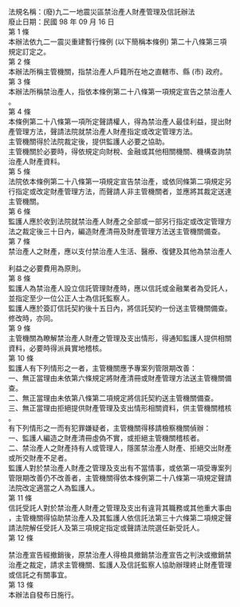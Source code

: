 法規名稱：(廢)九二一地震災區禁治產人財產管理及信託辦法  
廢止日期：民國 98 年 09 月 16 日  
第 1 條  
本辦法依九二一震災重建暫行條例 (以下簡稱本條例) 第二十八條第三項  
規定訂定之。  
第 2 條  
本辦法所稱主管機關，指禁治產人戶籍所在地之直轄市、縣 (市) 政府。  
第 3 條  
本辦法所稱禁治產人，指依本條例第二十八條第一項規定宣告之禁治產人  
。  
第 4 條  
本條例第二十八條第一項所定聲請權人，得為禁治產人最佳利益，提出財  
產管理方法，聲請法院就禁治產人財產指定或改定管理方法。  
主管機關得於法院裁定後，提供監護人必要之協助。  
主管機關於必要時，得依規定向財稅、金融或其他相關機關、機構查詢禁  
治產人財產資料。  
第 5 條  
法院依本條例第二十八條第一項規定宣告禁治產，或依同條第二項規定另  
行指定或改定財產管理方法，而聲請人非主管機關者，並應將其裁定送達  
主管機關。  
第 6 條  
監護人應於收到法院就禁治產人財產之全部或一部另行指定或改定管理方  
法之裁定後三十日內，編造財產清冊及財產管理方法送主管機關備查。  
第 7 條  
禁治產人之財產，應以支付禁治產人生活、醫療、復健及其他為禁治產人  


利益之必要費用為原則。  
第 8 條  
監護人為禁治產人設立信託管理財產時，應以信託或金融業者為受託人，  
並指定至少一位公正人士為信託監察人。  
監護人應於簽訂信託契約後十五日內，將信託契約一份送主管機關備查。  
修改時，亦同。  
第 9 條  
主管機關為瞭解禁治產人財產之管理及支出情形，得通知監護人提供相關  
資料，必要時得派員實地稽核。  
第 10 條  
監護人有下列情形之一者，主管機關應予專案列管限期改善：  
一、無正當理由未依第六條規定將財產清冊或財產管理方法送主管機關備  
查。  
二、無正當理由未依第八條第二項規定將信託契約送主管機關備查。  
三、無正當理由拒絕提供財產管理及支出情形相關資料，供主管機關稽核  
。  
有下列情形之一而有犯罪嫌疑者，主管機關得移請檢察機關偵辦：  
一、監護人編造之財產清冊虛偽不實，或拒絕主管機關稽核者。  
二、禁治產人之財產持有人或管理人，隱匿禁治產人財產、拒絕交出財產  
或所交財產不足者。  
監護人對於禁治產人財產之管理及支出有不當情事，或依第一項受專案列  
管限期改善仍不改善者，主管機關得依本條例第二十八條第一項規定聲請  
法院改定適當之人為監護人。  
第 11 條  
信託受託人對於禁治產人財產之管理及支出有違背其職務或其他重大事由  
，主管機關得協助禁治產人及其監護人依信託法第三十六條第二項規定聲  
請法院解任受託人及第三項規定指定或聲請法院選任新受託人。  
第 12 條  


禁治產宣告經撤銷後，原禁治產人得檢具撤銷禁治產宣告之判決或撤銷禁  
治產之裁定，請求主管機關、監護人及信託監察人協助辦理終止財產管理  
或信託之有關事宜。  
第 13 條  
本辦法自發布日施行。  


